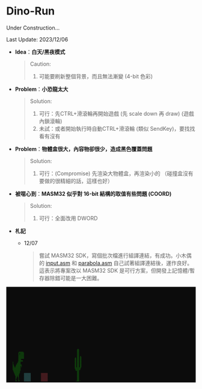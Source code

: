 # Dino-Run

Under Construction...

Last Update: 2023/12/06

+ **Idea**：**白天/黑夜模式**
    > Caution:
    > 1. 可能要刷新整個背景，而且無法漸變 (4-bit 色彩)

+ **Problem**：**小恐龍太大**
    > Solution:
    > 1. 可行：先CTRL+滑滾輪再開始遊戲 (先 scale down 再 draw)
    > (遊戲內鎖滾輪)
    > 2. 未試：或者開始執行時自動CTRL+滑滾輪 (類似 SendKey)，要找找看有沒有

+ **Problem**：**物體盒很大，內容物卻很少，造成黑色覆蓋問題**
    > Solution:
    > 1. 可行：(Compromise) 先渲染大物體盒，再渲染小的
    >（碰撞盒沒有要做的很精細的話，這樣也好）

+ **被噁心到**：**MASM32 似乎對 16-bit 結構的取值有些問題 (COORD)**
    > Solution:
    > 1. 可行：全面改用 DWORD

+ **札記**
    + 12/07
        > 嘗試 MASM32 SDK，寫個批次檔進行組譯連結，有成功。小木偶的 [input.asm](https://wanker742126.neocities.org/old/win32asm/w32asm_ch03) 和 [parabola.asm](https://wanker742126.neocities.org/old/win32asm/w32asm_ch04) 自己試著組譯連結後，運作良好。這表示將專案改以 MASM32 SDK 是可行方案，但開發上記憶體/暫存器除錯可能是一大困難。

![alt dino](https://raw.githubusercontent.com/RogelioKG/Dino-Run/main/Image/dino.png)
